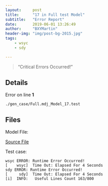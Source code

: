 ```yaml
---
layout:     post
title:      "17 in Full test Model"
subtitle:   "Error Report"
date:       2019-06-01 13:26:49
author:     "BXYMartin"
header-img: "img/post-bg-2015.jpg"
tags:
    - wsyc
    - sdy

---
```


> “Critical Errors Occurred!”


## Details

Error on line **1**

```
./gen_case/Full.mdj_Model_17.test
```

## Files

Model File:

[Source File](https://github.com/BXYMartin/OO-Public/blob/master/test_mdj/Full.mdj)

Test case:

```
wsyc ERROR: Runtime Error Occurred!
[    wsyc]  Time Out: Elapsed For 4 Seconds
sdy ERROR: Runtime Error Occurred!
[     sdy]  Time Out: Elapsed For 4 Seconds
[i]  INFO:	 Useful Lines Count 163/800
```



